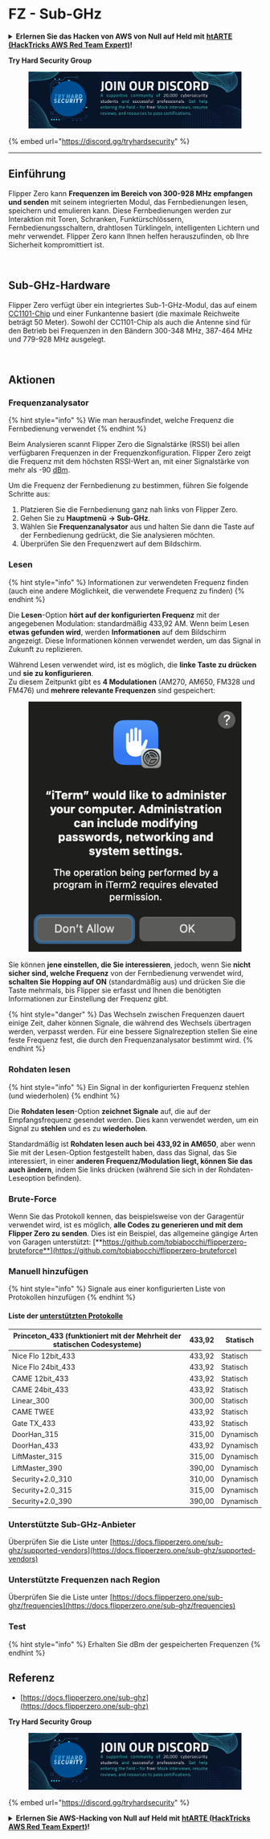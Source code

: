 # FZ - Sub-GHz

<details>

<summary><strong>Erlernen Sie das Hacken von AWS von Null auf Held mit</strong> <a href="https://training.hacktricks.xyz/courses/arte"><strong>htARTE (HackTricks AWS Red Team Expert)</strong></a><strong>!</strong></summary>

Andere Möglichkeiten, HackTricks zu unterstützen:

* Wenn Sie Ihr **Unternehmen in HackTricks beworben sehen möchten** oder **HackTricks im PDF-Format herunterladen möchten**, überprüfen Sie die [**ABONNEMENTPLÄNE**](https://github.com/sponsors/carlospolop)!
* Holen Sie sich das [**offizielle PEASS & HackTricks-Merchandise**](https://peass.creator-spring.com)
* Entdecken Sie [**The PEASS Family**](https://opensea.io/collection/the-peass-family), unsere Sammlung exklusiver [**NFTs**](https://opensea.io/collection/the-peass-family)
* **Treten Sie der** 💬 [**Discord-Gruppe**](https://discord.gg/hRep4RUj7f) oder der [**Telegram-Gruppe**](https://t.me/peass) bei oder **folgen** Sie uns auf **Twitter** 🐦 [**@carlospolopm**](https://twitter.com/hacktricks\_live)**.**
* **Teilen Sie Ihre Hacking-Tricks, indem Sie PRs an die** [**HackTricks**](https://github.com/carlospolop/hacktricks) und [**HackTricks Cloud**](https://github.com/carlospolop/hacktricks-cloud) GitHub-Repositories einreichen.

</details>

**Try Hard Security Group**

<figure><img src="/.gitbook/assets/telegram-cloud-document-1-5159108904864449420.jpg" alt=""><figcaption></figcaption></figure>

{% embed url="https://discord.gg/tryhardsecurity" %}

***

## Einführung <a href="#kfpn7" id="kfpn7"></a>

Flipper Zero kann **Frequenzen im Bereich von 300-928 MHz empfangen und senden** mit seinem integrierten Modul, das Fernbedienungen lesen, speichern und emulieren kann. Diese Fernbedienungen werden zur Interaktion mit Toren, Schranken, Funktürschlössern, Fernbedienungsschaltern, drahtlosen Türklingeln, intelligenten Lichtern und mehr verwendet. Flipper Zero kann Ihnen helfen herauszufinden, ob Ihre Sicherheit kompromittiert ist.

<figure><img src="../../../.gitbook/assets/image (3) (2) (1).png" alt=""><figcaption></figcaption></figure>

## Sub-GHz-Hardware <a href="#kfpn7" id="kfpn7"></a>

Flipper Zero verfügt über ein integriertes Sub-1-GHz-Modul, das auf einem [﻿](https://www.st.com/en/nfc/st25r3916.html#overview)﻿[CC1101-Chip](https://www.ti.com/lit/ds/symlink/cc1101.pdf) und einer Funkantenne basiert (die maximale Reichweite beträgt 50 Meter). Sowohl der CC1101-Chip als auch die Antenne sind für den Betrieb bei Frequenzen in den Bändern 300-348 MHz, 387-464 MHz und 779-928 MHz ausgelegt.

<figure><img src="../../../.gitbook/assets/image (1) (8) (1).png" alt=""><figcaption></figcaption></figure>

## Aktionen

### Frequenzanalysator

{% hint style="info" %}
Wie man herausfindet, welche Frequenz die Fernbedienung verwendet
{% endhint %}

Beim Analysieren scannt Flipper Zero die Signalstärke (RSSI) bei allen verfügbaren Frequenzen in der Frequenzkonfiguration. Flipper Zero zeigt die Frequenz mit dem höchsten RSSI-Wert an, mit einer Signalstärke von mehr als -90 [dBm](https://en.wikipedia.org/wiki/DBm).

Um die Frequenz der Fernbedienung zu bestimmen, führen Sie folgende Schritte aus:

1. Platzieren Sie die Fernbedienung ganz nah links von Flipper Zero.
2. Gehen Sie zu **Hauptmenü** **→ Sub-GHz**.
3. Wählen Sie **Frequenzanalysator** aus und halten Sie dann die Taste auf der Fernbedienung gedrückt, die Sie analysieren möchten.
4. Überprüfen Sie den Frequenzwert auf dem Bildschirm.

### Lesen

{% hint style="info" %}
Informationen zur verwendeten Frequenz finden (auch eine andere Möglichkeit, die verwendete Frequenz zu finden)
{% endhint %}

Die **Lesen**-Option **hört auf der konfigurierten Frequenz** mit der angegebenen Modulation: standardmäßig 433,92 AM. Wenn beim Lesen **etwas gefunden wird**, werden **Informationen** auf dem Bildschirm angezeigt. Diese Informationen können verwendet werden, um das Signal in Zukunft zu replizieren.

Während Lesen verwendet wird, ist es möglich, die **linke Taste zu drücken** und **sie zu konfigurieren**.\
Zu diesem Zeitpunkt gibt es **4 Modulationen** (AM270, AM650, FM328 und FM476) und **mehrere relevante Frequenzen** sind gespeichert:

<figure><img src="../../../.gitbook/assets/image (28).png" alt=""><figcaption></figcaption></figure>

Sie können **jene einstellen, die Sie interessieren**, jedoch, wenn Sie **nicht sicher sind, welche Frequenz** von der Fernbedienung verwendet wird, **schalten Sie Hopping auf ON** (standardmäßig aus) und drücken Sie die Taste mehrmals, bis Flipper sie erfasst und Ihnen die benötigten Informationen zur Einstellung der Frequenz gibt.

{% hint style="danger" %}
Das Wechseln zwischen Frequenzen dauert einige Zeit, daher können Signale, die während des Wechsels übertragen werden, verpasst werden. Für eine bessere Signalrezeption stellen Sie eine feste Frequenz fest, die durch den Frequenzanalysator bestimmt wird.
{% endhint %}

### **Rohdaten lesen**

{% hint style="info" %}
Ein Signal in der konfigurierten Frequenz stehlen (und wiederholen)
{% endhint %}

Die **Rohdaten lesen**-Option **zeichnet Signale** auf, die auf der Empfangsfrequenz gesendet werden. Dies kann verwendet werden, um ein Signal zu **stehlen** und es zu **wiederholen**.

Standardmäßig ist **Rohdaten lesen auch bei 433,92 in AM650**, aber wenn Sie mit der Lesen-Option festgestellt haben, dass das Signal, das Sie interessiert, in einer **anderen Frequenz/Modulation liegt, können Sie das auch ändern**, indem Sie links drücken (während Sie sich in der Rohdaten-Leseoption befinden).

### Brute-Force

Wenn Sie das Protokoll kennen, das beispielsweise von der Garagentür verwendet wird, ist es möglich, **alle Codes zu generieren und mit dem Flipper Zero zu senden**. Dies ist ein Beispiel, das allgemeine gängige Arten von Garagen unterstützt: [**https://github.com/tobiabocchi/flipperzero-bruteforce**](https://github.com/tobiabocchi/flipperzero-bruteforce)

### Manuell hinzufügen

{% hint style="info" %}
Signale aus einer konfigurierten Liste von Protokollen hinzufügen
{% endhint %}

#### Liste der [unterstützten Protokolle](https://docs.flipperzero.one/sub-ghz/add-new-remote) <a href="#id-3iglu" id="id-3iglu"></a>

| Princeton\_433 (funktioniert mit der Mehrheit der statischen Codesysteme) | 433,92 | Statisch  |
| --------------------------------------------------------------- | ------ | ------- |
| Nice Flo 12bit\_433                                             | 433,92 | Statisch  |
| Nice Flo 24bit\_433                                             | 433,92 | Statisch  |
| CAME 12bit\_433                                                 | 433,92 | Statisch  |
| CAME 24bit\_433                                                 | 433,92 | Statisch  |
| Linear\_300                                                     | 300,00 | Statisch  |
| CAME TWEE                                                       | 433,92 | Statisch  |
| Gate TX\_433                                                    | 433,92 | Statisch  |
| DoorHan\_315                                                    | 315,00 | Dynamisch |
| DoorHan\_433                                                    | 433,92 | Dynamisch |
| LiftMaster\_315                                                 | 315,00 | Dynamisch |
| LiftMaster\_390                                                 | 390,00 | Dynamisch |
| Security+2.0\_310                                               | 310,00 | Dynamisch |
| Security+2.0\_315                                               | 315,00 | Dynamisch |
| Security+2.0\_390                                               | 390,00 | Dynamisch |
### Unterstützte Sub-GHz-Anbieter

Überprüfen Sie die Liste unter [https://docs.flipperzero.one/sub-ghz/supported-vendors](https://docs.flipperzero.one/sub-ghz/supported-vendors)

### Unterstützte Frequenzen nach Region

Überprüfen Sie die Liste unter [https://docs.flipperzero.one/sub-ghz/frequencies](https://docs.flipperzero.one/sub-ghz/frequencies)

### Test

{% hint style="info" %}
Erhalten Sie dBm der gespeicherten Frequenzen
{% endhint %}

## Referenz

* [https://docs.flipperzero.one/sub-ghz](https://docs.flipperzero.one/sub-ghz)

**Try Hard Security Group**

<figure><img src="/.gitbook/assets/telegram-cloud-document-1-5159108904864449420.jpg" alt=""><figcaption></figcaption></figure>

{% embed url="https://discord.gg/tryhardsecurity" %}

<details>

<summary><strong>Erlernen Sie AWS-Hacking von Null auf Held mit</strong> <a href="https://training.hacktricks.xyz/courses/arte"><strong>htARTE (HackTricks AWS Red Team Expert)</strong></a><strong>!</strong></summary>

Andere Möglichkeiten, HackTricks zu unterstützen:

* Wenn Sie Ihr **Unternehmen in HackTricks beworben sehen möchten** oder **HackTricks im PDF-Format herunterladen möchten**, überprüfen Sie die [**ABONNEMENTPLÄNE**](https://github.com/sponsors/carlospolop)!
* Holen Sie sich das [**offizielle PEASS & HackTricks-Merch**](https://peass.creator-spring.com)
* Entdecken Sie [**The PEASS Family**](https://opensea.io/collection/the-peass-family), unsere Sammlung exklusiver [**NFTs**](https://opensea.io/collection/the-peass-family)
* **Treten Sie der** 💬 [**Discord-Gruppe**](https://discord.gg/hRep4RUj7f) oder der [**Telegram-Gruppe**](https://t.me/peass) bei oder **folgen** Sie uns auf **Twitter** 🐦 [**@carlospolopm**](https://twitter.com/hacktricks\_live)**.**
* **Teilen Sie Ihre Hacking-Tricks, indem Sie PRs an die** [**HackTricks**](https://github.com/carlospolop/hacktricks) und [**HackTricks Cloud**](https://github.com/carlospolop/hacktricks-cloud) GitHub-Repositories einreichen.

</details>
